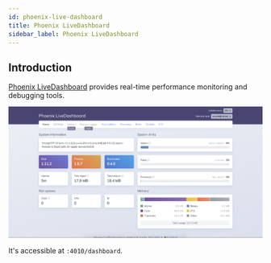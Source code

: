 ```yaml
---
id: phoenix-live-dashboard
title: Phoenix LiveDashboard
sidebar_label: Phoenix LiveDashboard
---
```


## Introduction

[Phoenix LiveDashboard](https://github.com/phoenixframework/phoenix_live_dashboard) provides real-time performance monitoring and debugging tools.

![phoenix-live-dashboard](assets/phoenix-live-dashboard.png)

It's accessible at `:4010/dashboard`.

